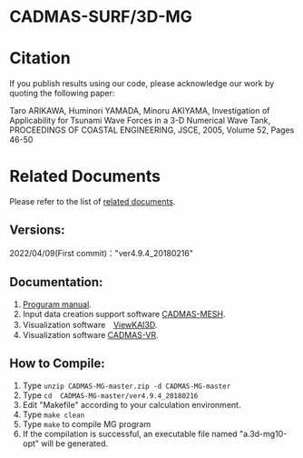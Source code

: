 # CADMAS-SURF/3D-MG

# Citation

If you publish results using our code, please acknowledge our work by quoting the following paper:

Taro ARIKAWA, Huminori YAMADA, Minoru AKIYAMA, Investigation of Applicability for Tsunami Wave Forces in a 3-D Numerical Wave Tank, PROCEEDINGS OF COASTAL ENGINEERING, JSCE, 2005, Volume 52, Pages 46-50

# Related Documents

Please refer to the list of [related documents](/RelatedDocuments.md).

## Versions:  
 2022/04/09(First commit)："ver4.9.4_20180216"

## Documentation:
 1.  [Proguram manual](/Manuals/CADMAS-surf3D_Manual.pdf).
 2.  Input data creation support software [CADMAS-MESH](/Manuals/CADMAS-MESH_Manual.pdf).
 3.  Visualization software　[ViewKAI3D](/Manuals/Manuals/View3DKaiManual.pdf).
 4.  Visualization software [CADMAS-VR](https://github.com/CADMAS-SURF/CADMAS-VR).

## How to Compile:
 1. Type `unzip CADMAS-MG-master.zip -d CADMAS-MG-master`
 2. Type `cd  CADMAS-MG-master/ver4.9.4_20180216`
 3. Edit "Makefile" according to your calculation environment.
 4. Type `make clean`
 5. Type `make` to compile MG program
 6. If the compilation is successful, an executable file named "a.3d-mg10-opt" will be generated.

